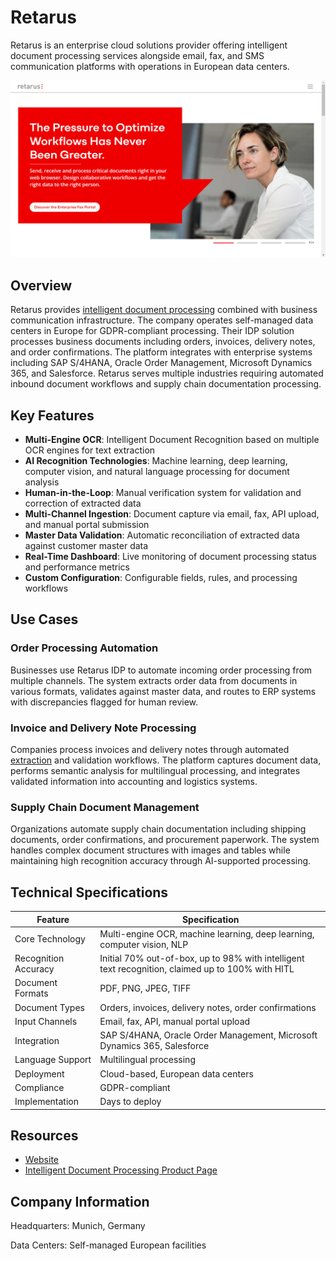 # Retarus

Retarus is an enterprise cloud solutions provider offering intelligent document processing services alongside email, fax, and SMS communication platforms with operations in European data centers.

![Retarus](assets\retarus.png)


## Overview

Retarus provides [intelligent document processing](../../capabilities/document-understanding/index.md) combined with business communication infrastructure. The company operates self-managed data centers in Europe for GDPR-compliant processing. Their IDP solution processes business documents including orders, invoices, delivery notes, and order confirmations. The platform integrates with enterprise systems including SAP S/4HANA, Oracle Order Management, Microsoft Dynamics 365, and Salesforce. Retarus serves multiple industries requiring automated inbound document workflows and supply chain documentation processing.

## Key Features

- **Multi-Engine OCR**: Intelligent Document Recognition based on multiple OCR engines for text extraction
- **AI Recognition Technologies**: Machine learning, deep learning, computer vision, and natural language processing for document analysis
- **Human-in-the-Loop**: Manual verification system for validation and correction of extracted data
- **Multi-Channel Ingestion**: Document capture via email, fax, API upload, and manual portal submission
- **Master Data Validation**: Automatic reconciliation of extracted data against customer master data
- **Real-Time Dashboard**: Live monitoring of document processing status and performance metrics
- **Custom Configuration**: Configurable fields, rules, and processing workflows

## Use Cases

### Order Processing Automation

Businesses use Retarus IDP to automate incoming order processing from multiple channels. The system extracts order data from documents in various formats, validates against master data, and routes to ERP systems with discrepancies flagged for human review.

### Invoice and Delivery Note Processing

Companies process invoices and delivery notes through automated [extraction](../../capabilities/extraction/index.md) and validation workflows. The platform captures document data, performs semantic analysis for multilingual processing, and integrates validated information into accounting and logistics systems.

### Supply Chain Document Management

Organizations automate supply chain documentation including shipping documents, order confirmations, and procurement paperwork. The system handles complex document structures with images and tables while maintaining high recognition accuracy through AI-supported processing.

## Technical Specifications

| Feature | Specification |
|---------|---------------|
| Core Technology | Multi-engine OCR, machine learning, deep learning, computer vision, NLP |
| Recognition Accuracy | Initial 70% out-of-box, up to 98% with intelligent text recognition, claimed up to 100% with HITL |
| Document Formats | PDF, PNG, JPEG, TIFF |
| Document Types | Orders, invoices, delivery notes, order confirmations |
| Input Channels | Email, fax, API, manual portal upload |
| Integration | SAP S/4HANA, Oracle Order Management, Microsoft Dynamics 365, Salesforce |
| Language Support | Multilingual processing |
| Deployment | Cloud-based, European data centers |
| Compliance | GDPR-compliant |
| Implementation | Days to deploy |

## Resources

- [Website](https://www.retarus.com)
- [Intelligent Document Processing Product Page](https://www.retarus.com/products/business-process-solutions/automation/intelligent-document-processing/)

## Company Information

Headquarters: Munich, Germany

Data Centers: Self-managed European facilities
